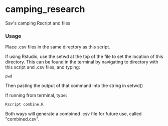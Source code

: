 # camping_research
Sav's camping Rscript and files

### Usage

Place .csv files in the same directory as this script.

If using Rstudio, use the setwd at the top of the file to set the location of this directory. 
This can be found in the terminal by navigating to directory with this script and .csv files,
and typing:
```
pwd
```
Then pasting the output of that command into the string in setwd()

If running from terminal, type:
```
Rscript combine.R
```

Both ways will generate a combined .csv file for future use, called \"combined.csv\".
